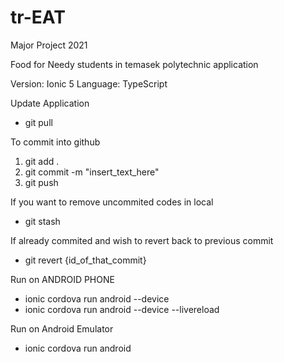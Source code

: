 # tr-EAT
Major Project 2021

Food for Needy students in temasek polytechnic application

Version: Ionic 5
Language: TypeScript

Update Application
- git pull

To commit into github
1. git add .
2. git commit -m "insert_text_here"
3. git push


If you want to remove uncommited codes in local
- git stash

If already commited and wish to revert back to previous commit
- git revert {id_of_that_commit}


Run on ANDROID PHONE
- ionic cordova run android --device
- ionic cordova run android --device --livereload 

Run on Android Emulator
- ionic cordova run android


